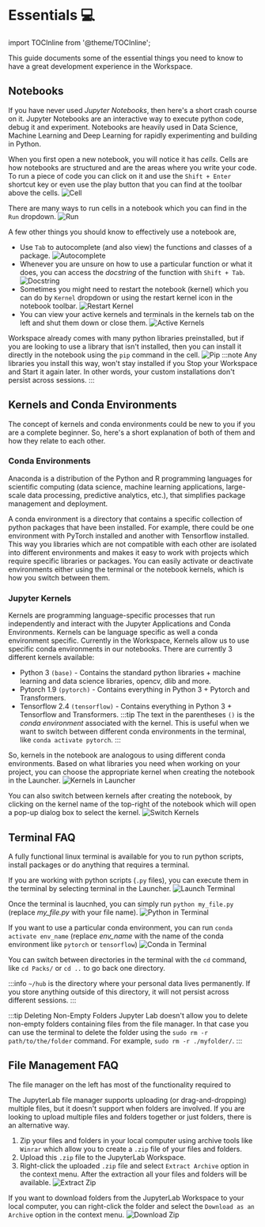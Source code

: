 # Essentials 💻

import TOCInline from '@theme/TOCInline';

This guide documents some of the essential things you need to know to have a great development experience in the Workspace.

<TOCInline toc={toc} />

## Notebooks

If you have never used _Jupyter Notebooks_, then here's a short crash course on it. Jupyter Notebooks are an interactive way to execute python code, debug it and experiment. Notebooks are heavily used in Data Science, Machine Learning and Deep Learning for rapidly experimenting and building in Python.

When you first open a new notebook, you will notice it has _cells_. Cells are how notebooks are structured and are the areas where you write your code. To run a piece of code you can click on it and use the `Shift + Enter` shortcut key or even use the play button that you can find at the toolbar above the cells.
![Cell](/img/workspace/cell.svg)

There are many ways to run cells in a notebook which you can find in the `Run` dropdown.
![Run](/img/workspace/run_dropdown.svg)

A few other things you should know to effectively use a notebook are,
- Use `Tab` to autocomplete (and also view) the functions and classes of a package.
![Autocomplete](/img/workspace/tab_autocomplete.svg)
- Whenever you are unsure on how to use a particular function or what it does, you can access the _docstring_ of the function with `Shift + Tab`.
![Docstring](/img/workspace/docstring.svg)
- Sometimes you might need to restart the notebook (kernel) which you can do by `Kernel` dropdown or using the restart kernel icon in the notebook toolbar.
![Restart Kernel](/img/workspace/restart_kernel.svg)
- You can view your active kernels and terminals in the kernels tab on the left and shut them down or close them.
![Active Kernels](/img/workspace/active_kernels.svg)

Workspace already comes with many python libraries preinstalled, but if you are looking to use a library that isn't installed, then you can install it directly in the notebook using the `pip` command in the cell.
![Pip](/img/workspace/pip_install.svg)
:::note
Any libraries you install this way, won't stay installed if you Stop your Workspace and Start it again later. In other words, your custom installations don't persist across sessions.
:::

## Kernels and Conda Environments

The concept of kernels and conda environments could be new to you if you are a complete beginner. So, here's a short explanation of both of them and how they relate to each other.

### Conda Environments

Anaconda is a distribution of the Python and R programming languages for scientific computing (data science, machine learning applications, large-scale data processing, predictive analytics, etc.), that simplifies package management and deployment.

A conda environment is a directory that contains a specific collection of python packages that have been installed. For example, there could be one environment with PyTorch installed and another with Tensorflow installed. This way you libraries which are not compatible with each other are isolated into different environments and makes it easy to work with projects which require specific libraries or packages. You can easily activate or deactivate environments either using the terminal or the notebook kernels, which is how you switch between them.

### Jupyter Kernels

Kernels are programming language-specific processes that run independently and interact with the Jupyter Applications and Conda Environments. Kernels can be language specific as well a conda environment specific. Currently in the Workspace, Kernels allow us to use specific conda environments in our notebooks. There are currently 3 different kernels available:
- Python 3 `(base)` - Contains the standard python libraries + machine learning and data science libraries, opencv, dlib and more.
- Pytorch 1.9 `(pytorch)` - Contains everything in Python 3 + Pytorch and Transformers.
- Tensorflow 2.4 `(tensorflow)` - Contains everything in Python 3 + Tensorflow and Transformers.
:::tip
The text in the parentheses `()` is the _conda environment_ associated with the kernel. This is useful when we want to switch between different conda environments in the terminal, like `conda activate pytorch`.
:::

So, kernels in the notebook are analogous to using different conda environments. Based on what libraries you need when working on your project, you can choose the appropriate kernel when creating the notebook in the Launcher.
![Kernels in Launcher](/img/workspace/kernels_launcher.svg)

You can also switch between kernels after creating the notebook, by clicking on the kernel name of the top-right of the notebook which will open a pop-up dialog box to select the kernel.
![Switch Kernels](/img/workspace/switch_kernels.svg)

## Terminal FAQ

A fully functional linux terminal is available for you to run python scripts, install packages or do anything that requires a terminal.

If you are working with python scripts (`.py` files), you can execute them in the terminal by selecting terminal in the Launcher.
![Launch Terminal](/img/workspace/launch_terminal.svg)

Once the terminal is laucnhed, you can simply run `python my_file.py` (replace _my\_file.py_ with your file name).
![Python in Terminal](/img/workspace/python_terminal.svg)

If you want to use a particular conda environment, you can run `conda activate env_name` (replace _env\_name_ with the name of the conda environment like `pytorch` or `tensorflow`)
![Conda in Terminal](/img/workspace/conda_terminal.svg)

You can switch between directories in the terminal with the `cd` command, like `cd Packs/` or `cd ..` to go back one directory.

:::info
`~/hub` is the directory where your personal data lives permanently. If you store anything outside of this directory, it will not persist across different sessions.
:::

:::tip Deleting Non-Empty Folders
Jupyter Lab doesn't allow you to delete non-empty folders containing files from the file manager. In that case you can use the terminal to delete the folder using the `sudo rm -r path/to/the/folder` command. For example, `sudo rm -r ./myfolder/`.
:::

## File Management FAQ

The file manager on the left has most of the functionality required to 

The JupyterLab file manager supports uploading (or drag-and-dropping) multiple files, but it doesn't support when folders are involved. If you are looking to upload multiple files and folders together or just folders, there is an alternative way.

1. Zip your files and folders in your local computer using archive tools like `Winrar` which allow you to create a `.zip` file of your files and folders.
2. Upload this `.zip` file to the JupyterLab Workspace.
3. Right-click the uploaded `.zip` file and select `Extract Archive` option in the context menu. After the extraction all your files and folders will be available.
![Extract Zip](/img/workspace/extract_zip.svg)

If you want to download folders from the JupyterLab Workspace to your local computer, you can right-click the folder and select the `Download as an Archive` option in the context menu.
![Download Zip](/img/workspace/download_zip.svg)
